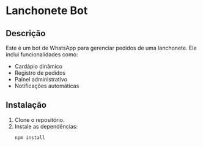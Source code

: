 # Lanchonete Bot

## Descrição
Este é um bot de WhatsApp para gerenciar pedidos de uma lanchonete. Ele inclui funcionalidades como:
- Cardápio dinâmico
- Registro de pedidos
- Painel administrativo
- Notificações automáticas

## Instalação
1. Clone o repositório.
2. Instale as dependências:
   ```bash
   npm install